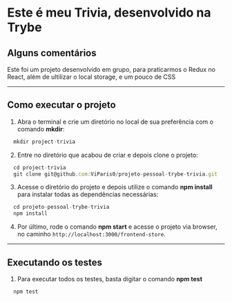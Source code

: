 # Este é meu Trivia, desenvolvido na Trybe

## Alguns comentários

Este foi um projeto desenvolvido em grupo, para praticarmos o Redux no React, além de ultilizar o local storage, e um pouco de CSS

---

## Como executar o projeto

1. Abra o terminal e crie um diretório no local de sua preferência com o comando **mkdir**:
```javascript
  mkdir project-trivia
```

2. Entre no diretório que acabou de criar e depois clone o projeto:
```javascript
  cd project-trivia
  git clone git@github.com:ViParis0/projeto-pessoal-trybe-trivia.git
```

3. Acesse o diretório do projeto e depois utilize o comando **npm install** para instalar todas as dependências necessárias:
```javascript
  cd projeto-pessoal-trybe-trivia
  npm install
```

4. Por último, rode o comando **npm start** e acesse o projeto via browser, no caminho `http://localhost:3000/frontend-store`.

---

## Executando os testes

1. Para executar todos os testes, basta digitar o comando **npm test**
```javascript
  npm test
```
